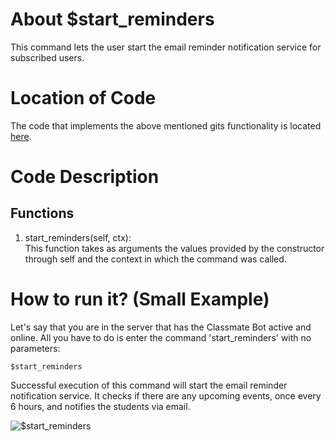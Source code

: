 # About $start_reminders
This command lets the user start the email reminder notification service for subscribed users.

# Location of Code
The code that implements the above mentioned gits functionality is located [here](https://github.com/War-Keeper/ClassMateBot/blob/main/cogs/deadline.py).

# Code Description
## Functions
1. start_reminders(self, ctx): <br>
This function takes as arguments the values provided by the constructor through self and the context in which the command was called. 

# How to run it? (Small Example)
Let's say that you are in the server that has the Classmate Bot active and online. All you have to do is 
enter the command 'start_reminders' with no parameters:

```
$start_reminders
```
Successful execution of this command will start the email reminder notification service. 
It checks if there are any upcoming events, once every 6 hours, and notifies the students via email. 

![$start_reminders](https://github.com/War-Keeper/ClassMateBot/blob/main/data/media/listreminders.gif)
